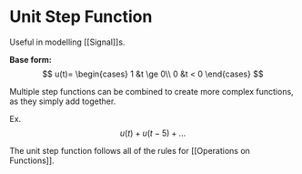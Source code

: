 # Unit Step Function
Useful in modelling [[Signal]]s.

 **Base form:**
$$
u(t)=
	\begin{cases}
		1 &t \ge 0\\
		0 &t < 0
	\end{cases}
$$
 
 Multiple step functions can be combined to create more complex functions, as they simply add together. 
 
 Ex.
 $$u(t) + u(t-5) + ...$$
 
The unit step function follows all of the rules for [[Operations on Functions]].
